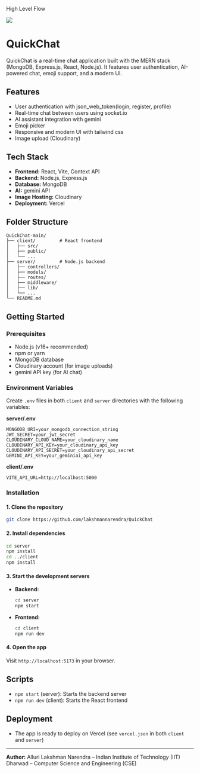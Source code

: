 High Level Flow 

[![](https://mermaid.ink/img/pako:eNp9VNtu4jAQ_ZXIz4CaC7c8rEThBWmromX3ZZ1qZZIppE3syHZaWODfO9ghFy3sQ-zxzJk542M7RxKLBEhIIv6aic94x6R2fi4i7jiq3GwlK3bOPEuB64vLcWZFQfEbvKn9i_U8sZTTHIeWb8W2oKgZK89c5IXgWEbRxqxjXMNe02quvDOlANF2qnzf0w3Fr83i9PvfTkusKLU6tWj-AzEsd-OW8G4Y6Zt9m9AP4AnIS2ZR1CLZiCg1YMCU6ezVhFdSfKQJNJlYKOId6dcgP0D-sbl2QZWZUO1KBstC7dSSVIosw75oy74eGR55pqidrr40STL4ZBJoY96U3bZhdvBLXbq3zO1mTHDOsqzSu6L_pzeDm8UxKFPINnQbZalq9Vs8NtI0fUdJvNmQVDsQ8Tvo5TO1xmD5XG1twTTbMIUSCL4Vi8ermpkok5QzeaCN-dKtVV0FlvV1msOp82juYaySXWqDuSyctRYSL04X1vAb4BMk6U1kLYDtwwq9WjrVoVyBpEe2Mk1IqGUJPZKDxJeMS3K85EZE7yCHiIRoJky-R_ibOGNOwfhvIfJrmhTldkfCV5YpXJVFwjQsUobC1xBWarE-8LhOMY9mLkquSej7Y1OThEeyJ6HnDdyROx663jDAYTIa9siBhIE7CDzfRc-D646CyejcI39NFw-DaTAZe9ORH3iTYDr2_fMXKpGdiA?type=png)](https://mermaid.live/edit#pako:eNp9VNtu4jAQ_ZXIz4CaC7c8rEThBWmromX3ZZ1qZZIppE3syHZaWODfO9ghFy3sQ-zxzJk542M7RxKLBEhIIv6aic94x6R2fi4i7jiq3GwlK3bOPEuB64vLcWZFQfEbvKn9i_U8sZTTHIeWb8W2oKgZK89c5IXgWEbRxqxjXMNe02quvDOlANF2qnzf0w3Fr83i9PvfTkusKLU6tWj-AzEsd-OW8G4Y6Zt9m9AP4AnIS2ZR1CLZiCg1YMCU6ezVhFdSfKQJNJlYKOId6dcgP0D-sbl2QZWZUO1KBstC7dSSVIosw75oy74eGR55pqidrr40STL4ZBJoY96U3bZhdvBLXbq3zO1mTHDOsqzSu6L_pzeDm8UxKFPINnQbZalq9Vs8NtI0fUdJvNmQVDsQ8Tvo5TO1xmD5XG1twTTbMIUSCL4Vi8ermpkok5QzeaCN-dKtVV0FlvV1msOp82juYaySXWqDuSyctRYSL04X1vAb4BMk6U1kLYDtwwq9WjrVoVyBpEe2Mk1IqGUJPZKDxJeMS3K85EZE7yCHiIRoJky-R_ibOGNOwfhvIfJrmhTldkfCV5YpXJVFwjQsUobC1xBWarE-8LhOMY9mLkquSej7Y1OThEeyJ6HnDdyROx663jDAYTIa9siBhIE7CDzfRc-D646CyejcI39NFw-DaTAZe9ORH3iTYDr2_fMXKpGdiA)


# QuickChat

QuickChat is a real-time chat application built with the MERN stack (MongoDB, Express.js, React, Node.js). It features user authentication, AI-powered chat, emoji support, and a modern UI.

## Features
- User authentication with json_web_token(login, register, profile)
- Real-time chat between users using socket.io
- AI assistant integration with gemini
- Emoji picker
- Responsive and modern UI with tailwind css
- Image upload (Cloudinary)


## Tech Stack
- **Frontend:** React, Vite, Context API
- **Backend:** Node.js, Express.js
- **Database:** MongoDB
- **AI:** gemini  API 
- **Image Hosting:** Cloudinary
- **Deployment:** Vercel

## Folder Structure
```
QuickChat-main/
├── client/         # React frontend
│   ├── src/
│   ├── public/
│   └── ...
├── server/         # Node.js backend
│   ├── controllers/
│   ├── models/
│   ├── routes/
│   ├── middleware/
│   ├── lib/
│   └── ...
└── README.md
```

## Getting Started

### Prerequisites
- Node.js (v16+ recommended)
- npm or yarn
- MongoDB database
- Cloudinary account (for image uploads)
- gemini API key (for AI chat)

### Environment Variables
Create `.env` files in both `client` and `server` directories with the following variables:

**server/.env**
```
MONGODB_URI=your_mongodb_connection_string
JWT_SECRET=your_jwt_secret
CLOUDINARY_CLOUD_NAME=your_cloudinary_name
CLOUDINARY_API_KEY=your_cloudinary_api_key
CLOUDINARY_API_SECRET=your_cloudinary_api_secret
GEMINI_API_KEY=your_geminiai_api_key
```

**client/.env**
```
VITE_API_URL=http://localhost:5000
```

### Installation

#### 1. Clone the repository
```sh
git clone https://github.com/lakshmannarendra/QuickChat

```

#### 2. Install dependencies
```sh
cd server
npm install
cd ../client
npm install
```

#### 3. Start the development servers
- **Backend:**
  ```sh
  cd server
  npm start
  ```
- **Frontend:**
  ```sh
  cd client
  npm run dev
  ```

#### 4. Open the app
Visit `http://localhost:5173` in your browser.

## Scripts
- `npm start` (server): Starts the backend server
- `npm run dev` (client): Starts the React frontend

## Deployment
- The app is ready to deploy on Vercel (see `vercel.json` in both `client` and `server`)

---

**Author:** Alluri Lakshman Narendra – Indian Institute of Technology (IIT) Dharwad – Computer Science and Engineering (CSE)

